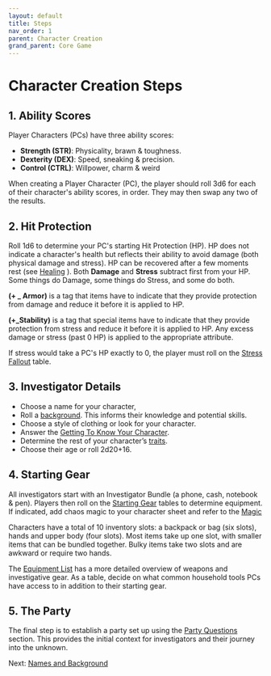 ```yaml
---
layout: default
title: Steps
nav_order: 1
parent: Character Creation
grand_parent: Core Game
---
```

# Character Creation Steps

## 1. Ability Scores
Player Characters (PCs) have three ability scores:


- **Strength (STR)**: Physicality, brawn & toughness.
- **Dexterity (DEX)**: Speed, sneaking & precision.
- **Control (CTRL)**: Willpower, charm & weird


When creating a Player Character (PC), the player should roll 3d6 for each of their character's ability scores, in order. They may then swap any two of the results.


## 2. Hit Protection
Roll 1d6 to determine your PC's starting Hit Protection (HP). HP does not indicate a character's health but reflects their ability to avoid damage (both physical damage and stress). HP can be recovered after a few moments rest (see [Healing](https://goblinarchives.github.io/LiminalHorror/Liminal%20Horror%20System/Rules/) ). Both **Damage** and **Stress** subtract first from your HP. Some things do Damage, some things do Stress, and some do both.

**(+ _ Armor)** is  a tag that  items have to indicate that they provide protection from damage and reduce it before it is applied to HP.

**(+_Stability)** is a tag that  special items have to indicate that they provide protection from stress and reduce it before it is applied to HP.  Any excess damage or stress (past 0 HP) is applied to the appropriate attribute.

If stress would take a PC's HP exactly to 0, the player must roll on the [Stress Fallout](https://goblinarchives.github.io/LiminalHorror/Liminal%20Horror%20System/Stress%20and%20Fallout/) table.

## 3. Investigator Details
- Choose a name for your character,
- Roll a [background](https://goblinarchives.github.io/LiminalHorror/Liminal%20Horror%20System/Character%20Creation/Names%20and%20Background/). This informs their knowledge and potential skills.
- Choose a style of clothing or look for your character.
- Answer the [Getting To Know Your Character](https://goblinarchives.github.io/LiminalHorror/Liminal%20Horror%20System/Character%20Creation/Getting%20To%20Know%20Your%20Character/).
- Determine the rest of your character’s [traits](https://goblinarchives.github.io/LiminalHorror/Liminal%20Horror%20System/Character%20Creation/Character%20Traits/).
- Choose their age or roll 2d20+16.

## 4. Starting Gear
All investigators start with an Investigator Bundle (a phone, cash, notebook & pen). Players then roll on the [Starting Gear](https://goblinarchives.github.io/LiminalHorror/Liminal%20Horror%20System/Character%20Creation/Starting%20Gear/) tables to determine equipment. If indicated, add chaos magic to your character sheet and refer to the  [Magic](https://goblinarchives.github.io/LiminalHorror/Liminal%20Horror%20System/Magic/)

Characters have a total of 10 inventory slots: a backpack or bag (six slots), hands and upper body (four slots). Most items take up one slot, with smaller items that can be bundled together. Bulky items take two slots and are awkward or require two hands.

The [Equipment List](https://goblinarchives.github.io/LiminalHorror/Liminal%20Horror%20System/Equipment%20List/) has a more detailed overview of weapons and investigative gear. As a table, decide on what common household tools PCs have access to in addition to their starting gear.

## 5. The Party
The final step is to establish a party set up using the [Party Questions](https://goblinarchives.github.io/LiminalHorror/Liminal%20Horror%20System/Character%20Creation/Party%20Questions/) section. This provides the initial context for investigators and their journey into the unknown.

Next: [Names and Background](https://goblinarchives.github.io/LiminalHorror/Liminal%20Horror%20System/Character%20Creation/Names%20and%20Background/)
